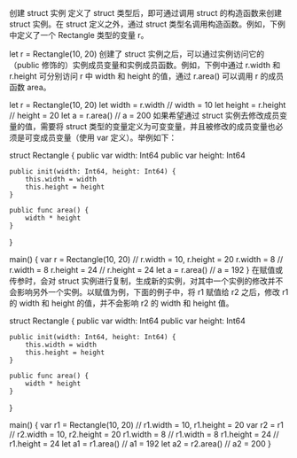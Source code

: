 创建 struct 实例
定义了 struct 类型后，即可通过调用 struct 的构造函数来创建 struct 实例。在 struct 定义之外，通过 struct 类型名调用构造函数。例如，下例中定义了一个 Rectangle 类型的变量 r。

let r = Rectangle(10, 20)
创建了 struct 实例之后，可以通过实例访问它的（public 修饰的）实例成员变量和实例成员函数。例如，下例中通过 r.width 和 r.height 可分别访问 r 中 width 和 height 的值，通过 r.area() 可以调用 r 的成员函数 area。

let r = Rectangle(10, 20)
let width = r.width   // width = 10
let height = r.height // height = 20
let a = r.area()      // a = 200
如果希望通过 struct 实例去修改成员变量的值，需要将 struct 类型的变量定义为可变变量，并且被修改的成员变量也必须是可变成员变量（使用 var 定义）。举例如下：

struct Rectangle {
    public var width: Int64
    public var height: Int64

    public init(width: Int64, height: Int64) {
        this.width = width
        this.height = height
    }

    public func area() {
        width * height
    }
}

main() {
    var r = Rectangle(10, 20) // r.width = 10, r.height = 20
    r.width = 8               // r.width = 8
    r.height = 24             // r.height = 24
    let a = r.area()          // a = 192
}
在赋值或传参时，会对 struct 实例进行复制，生成新的实例，对其中一个实例的修改并不会影响另外一个实例。以赋值为例，下面的例子中，将 r1 赋值给 r2 之后，修改 r1 的 width 和 height 的值，并不会影响 r2 的 width 和 height 值。


struct Rectangle {
    public var width: Int64
    public var height: Int64

    public init(width: Int64, height: Int64) {
        this.width = width
        this.height = height
    }

    public func area() {
        width * height
    }
}

main() {
    var r1 = Rectangle(10, 20) // r1.width = 10, r1.height = 20
    var r2 = r1                // r2.width = 10, r2.height = 20
    r1.width = 8               // r1.width = 8
    r1.height = 24             // r1.height = 24
    let a1 = r1.area()         // a1 = 192
    let a2 = r2.area()         // a2 = 200
}